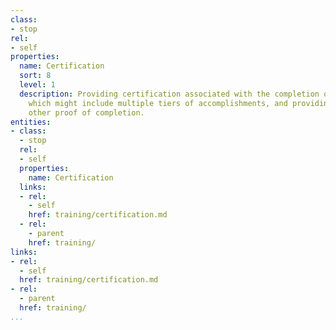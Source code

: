 ```yaml
---
class:
- stop
rel:
- self
properties:
  name: Certification
  sort: 8
  level: 1
  description: Providing certification associated with the completion of training,
    which might include multiple tiers of accomplishments, and providing badges and
    other proof of completion.
entities:
- class:
  - stop
  rel:
  - self
  properties:
    name: Certification
  links:
  - rel:
    - self
    href: training/certification.md
  - rel:
    - parent
    href: training/
links:
- rel:
  - self
  href: training/certification.md
- rel:
  - parent
  href: training/
...
```

